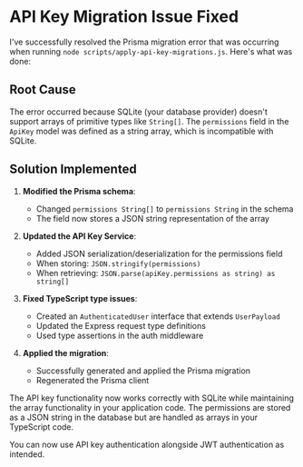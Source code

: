 # API Key Migration Issue Fixed

I've successfully resolved the Prisma migration error that was occurring when running `node scripts/apply-api-key-migrations.js`. Here's what was done:

## Root Cause
The error occurred because SQLite (your database provider) doesn't support arrays of primitive types like `String[]`. The `permissions` field in the `ApiKey` model was defined as a string array, which is incompatible with SQLite.

## Solution Implemented

1. **Modified the Prisma schema**:
   - Changed `permissions String[]` to `permissions String` in the schema
   - The field now stores a JSON string representation of the array

2. **Updated the API Key Service**:
   - Added JSON serialization/deserialization for the permissions field
   - When storing: `JSON.stringify(permissions)`
   - When retrieving: `JSON.parse(apiKey.permissions as string) as string[]`

3. **Fixed TypeScript type issues**:
   - Created an `AuthenticatedUser` interface that extends `UserPayload`
   - Updated the Express request type definitions
   - Used type assertions in the auth middleware

4. **Applied the migration**:
   - Successfully generated and applied the Prisma migration
   - Regenerated the Prisma client

The API key functionality now works correctly with SQLite while maintaining the array functionality in your application code. The permissions are stored as a JSON string in the database but are handled as arrays in your TypeScript code.

You can now use API key authentication alongside JWT authentication as intended.
